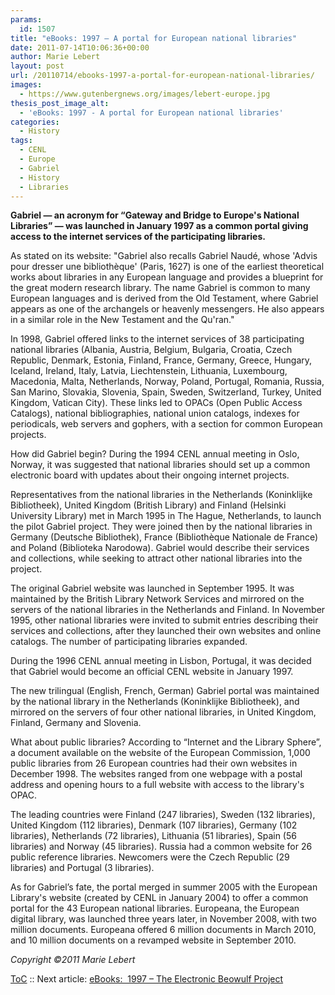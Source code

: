 ```yaml
---
params:
  id: 1507
title: "eBooks: 1997 – A portal for European national libraries"
date: 2011-07-14T10:06:36+00:00
author: Marie Lebert
layout: post
url: /20110714/ebooks-1997-a-portal-for-european-national-libraries/
images:
  - https://www.gutenbergnews.org/images/lebert-europe.jpg
thesis_post_image_alt:
  - 'eBooks: 1997 - A portal for European national libraries'
categories:
  - History
tags:
  - CENL
  - Europe
  - Gabriel
  - History
  - Libraries
---
```

**Gabriel — an acronym for “Gateway and Bridge to Europe's National Libraries” — was launched in January 1997 as a common portal giving access to the internet services of the participating libraries.**

As stated on its website: "Gabriel also recalls Gabriel Naudé, whose 'Advis pour dresser une bibliothèque' (Paris, 1627) is one of the earliest theoretical works about libraries in any European language and provides a blueprint for the great modern research library. The name Gabriel is common to many European languages and is derived from the Old Testament, where Gabriel appears as one of the archangels or heavenly messengers. He also appears in a similar role in the New Testament and the Qu'ran."

In 1998, Gabriel offered links to the internet services of 38 participating national libraries (Albania, Austria, Belgium, Bulgaria, Croatia, Czech Republic, Denmark, Estonia, Finland, France, Germany, Greece, Hungary, Iceland, Ireland, Italy, Latvia, Liechtenstein, Lithuania, Luxembourg, Macedonia, Malta, Netherlands, Norway, Poland, Portugal, Romania, Russia, San Marino, Slovakia, Slovenia, Spain, Sweden, Switzerland, Turkey, United Kingdom, Vatican City). These links led to OPACs (Open Public Access Catalogs), national bibliographies, national union catalogs, indexes for periodicals, web servers and gophers, with a section for common European projects.<!--more-->

How did Gabriel begin? During the 1994 CENL annual meeting in Oslo, Norway, it was suggested that national libraries should set up a common electronic board with updates about their ongoing internet projects.

Representatives from the national libraries in the Netherlands (Koninklijke Bibliotheek), United Kingdom (British Library) and Finland (Helsinki University Library) met in March 1995 in The Hague, Netherlands, to launch the pilot Gabriel project. They were joined then by the national libraries in Germany (Deutsche Bibliothek), France (Bibliothèque Nationale de France) and Poland (Biblioteka Narodowa). Gabriel would describe their services and collections, while seeking to attract other national libraries into the project.

The original Gabriel website was launched in September 1995. It was maintained by the British Library Network Services and mirrored on the servers of the national libraries in the Netherlands and Finland. In November 1995, other national libraries were invited to submit entries describing their  services and collections, after they launched their own websites and online catalogs. The number of participating libraries expanded.

During the 1996 CENL annual meeting in Lisbon, Portugal, it was decided that Gabriel would become an official CENL website in January 1997.

The new trilingual (English, French, German) Gabriel portal was maintained by the national library in the Netherlands (Koninklijke Bibliotheek), and mirrored on the servers of four other national libraries, in United Kingdom, Finland, Germany and Slovenia.

What about public libraries? According to “Internet and the Library Sphere”, a document available on the website of the European Commission, 1,000 public libraries from 26 European countries had their own websites in December 1998. The websites ranged from one webpage with a postal address and opening hours to a full website with access to the library's OPAC.

The leading countries were Finland (247 libraries), Sweden (132 libraries), United Kingdom (112 libraries), Denmark (107 libraries), Germany (102 libraries), Netherlands (72 libraries), Lithuania (51 libraries), Spain (56 libraries) and Norway (45 libraries). Russia had a common website for 26 public reference libraries. Newcomers were the Czech Republic (29 libraries) and Portugal (3 libraries).

As for Gabriel’s fate, the portal merged in summer 2005 with the European Library's website (created by CENL in January 2004) to offer a common portal for the 43 European national libraries. Europeana, the European digital library, was launched three years later, in November 2008, with two million documents. Europeana offered 6 million documents in March 2010, and 10 million documents on a revamped website in September 2010.

_Copyright ©2011 Marie Lebert_

[ToC](/20110707/marie-lebert-ebooks-1971-2011-toc/) :: Next article: [eBooks:  1997 – The Electronic Beowulf Project](/20110715/ebooks-1998-the-electronic-beowulf-project/)
